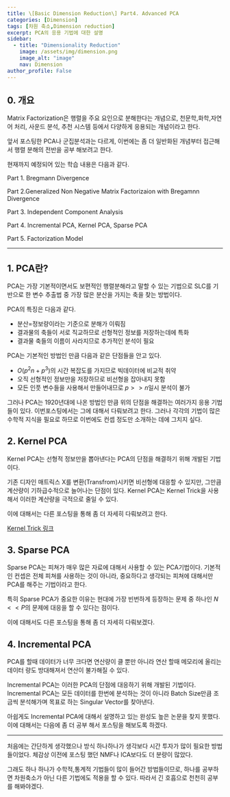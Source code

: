 ```yaml
---
title: \[Basic Dimension Reduction\] Part4. Advanced PCA
categories: [Dimension]
tags: [차원 축소,Dimension reduction]
excerpt: PCA의 응용 기법에 대한 설명
sidebar:
  - title: "Dimensionality Reduction"
    image: /assets/img/dimension.png
    image_alt: "image"
    nav: Dimension
author_profile: False
---
```



## 0. 개요

 Matrix Factorization은 행렬을 주요 요인으로 분해한다는 개념으로, 천문학,화학,자연어 처리, 사운드 분석, 추천 시스템 등에서 다양하게 응용되는 개념이라고 한다. 

 앞서 포스팅한 PCA나 군집분석과는 다르게, 이번에는 좀 더 일반화된 개념부터 접근해서 행렬 분해의 전반을 공부 해보려고 한다. 

 현재까지 예정되어 있는 학습 내용은 다음과 같다. 

Part 1. Bregmann Divergence

Part 2.Generalized Non Negative Matrix Factorizaion with Bregamnn Divergence

Part 3. Independent Component Analysis

Part 4. Incremental PCA, Kernel PCA, Sparse PCA

Part 5. Factorization Model

***



## 1. PCA란?

PCA는 가장 기본적이면서도 보편적인 행렬분해라고 말할 수 있는 기법으로 SLC를 기반으로 한 변수 추출법 중 가장 많은 분산을 가지는 축을 찾는 방법이다. 

PCA의 특징은 다음과 같다.

- 분산=정보량이라는 기준으로 분해가 이뤄짐
- 결과물의 축들이 서로 직교하므로 선형적인 정보를 저장하는데에 특화
- 결과물 축들의 이름이 사라지므로 추가적인 분석이 필요



 PCA는 기본적인 방법인 만큼 다음과 같은 단점들을 안고 있다.

- $O(p^2n + p^3)$의 시간 복잡도를 가지므로 빅데이터에 비교적 취약
- 오직 선형적인 정보만을 저장하므로 비선형을 잡아내지 못함
- 모든 인풋 변수들을 사용해서 만들어내므로 $p >> n$일시 분석이 불가

그러나 PCA는 1920년대에 나온 방법인 만큼 위의 단점을 해결하는 여러가지 응용 기법들이 있다. 이번포스팅에서는 그에 대해서 다뤄보려고 한다. 그러나 각각의 기법이 많은 수학적 지식을 필요로 하므로 이번에도 컨셉 정도만 소개하는 데에 그치지 싶다. 



## 2. Kernel PCA

Kernel PCA는 선형적 정보만을 뽑아낸다는 PCA의 단점을 해결하기 위해 개발된 기법이다. 

기존 디자인 매트릭스 X를 변환(Transfrom)시키면 비선형에 대응할 수 있지만, 그만큼 계산량이 기하급수적으로 늘어나는 단점이 있다. Kernel PCA는 Kernel Trick을 사용해서 이러한 계산량을 극적으로 줄일 수 있다. 

이에 대해서는 다른 포스팅을 통해 좀 더 자세히 다뤄보려고 한다. 

[Kernel Trick 링크](https://hgmin1159.github.io/dimension/kernel-method/)

## 3. Sparse PCA

Sparse PCA는 피쳐가 매우 많은 자료에 대해서 사용할 수 있는 PCA기법이다. 기본적인 컨셉은 전체 피쳐를 사용하는 것이 아니라, 중요하다고 생각되는 피쳐에 대해서만 PCA를 해주는 기법이라고 한다. 

특히 Sparse PCA가 중요한 이유는 현대에 가장 빈번하게 등장하는 문제 중 하나인 $N<<P$의 문제에 대응을 할 수 있다는 점이다. 

이에 대해서도 다른 포스팅을 통해 좀 더 자세히 다뤄보겠다. 



## 4. Incremental PCA

PCA를 할때 데이터가 너무 크다면 연산량이 클 뿐만 아니라 연산 할때 메모리에 올리는 데이터 량도 방대해져서 연산이 불가해질 수 있다. 

Incremental PCA는 이러한 PCA의 단점에 대응하기 위해 개발된 기법이다. Incremental PCA는 모든 데이터를 한번에 분석하는 것이 아니라 Batch Size만큼 조금씩 분석해가며 목표로 하는 Singular Vector를 찾아낸다. 

아쉽게도 Incremental PCA에 대해서 설명하고 있는 완성도 높은 논문을 찾지 못했다. 이에 대해서는 다음에 좀 더 공부 해서 포스팅을 해보도록 하겠다. 



***

처음에는 간단하게 생각했으나 방식 하나하나가 생각보다 시간 투자가 많이 필요한 방법들이었다. 체감상 이전에 포스팅 했던 NMF나 ICA보다도 더 분량이 많았다. 

그래도 하나 하나가 수학적,통계적 기법들이 많이 들어간 방법들이므로, 하나를 공부하면 차원축소가 아닌 다른 기법에도 적용을 할 수 있다. 따라서 긴 호흡으로 천천히 공부를 해봐야겠다. 

